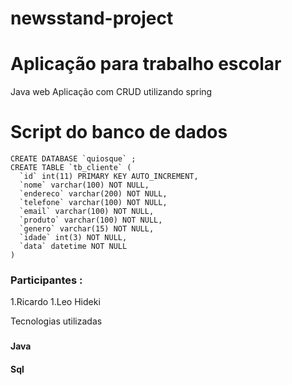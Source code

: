 # newsstand-project
# Aplicação para trabalho escolar 
Java web
Aplicação com CRUD utilizando spring

# Script do banco de dados 
```
CREATE DATABASE `quiosque` ;
CREATE TABLE `tb_cliente` (
  `id` int(11) PRIMARY KEY AUTO_INCREMENT,
  `nome` varchar(100) NOT NULL,
  `endereco` varchar(200) NOT NULL,
  `telefone` varchar(100) NOT NULL,
  `email` varchar(100) NOT NULL,
  `produto` varchar(100) NOT NULL,
  `genero` varchar(15) NOT NULL,
  `idade` int(3) NOT NULL,
  `data` datetime NOT NULL
)
```



### Participantes : 
1.Ricardo
1.Leo Hideki

Tecnologias utilizadas
###
#### Java
#### Sql


